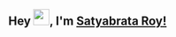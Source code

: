 ## Hey <img src="https://github.com/TheDudeThatCode/TheDudeThatCode/blob/master/Assets/Hi.gif" width="29px">, I'm [Satyabrata Roy!](https://www.linkedin.com/in/satyabrata-roy/) 

<!--
**SatyaRay003/SatyaRay003** is a ✨ _special_ ✨ repository because its `README.md` (this file) appears on your GitHub profile.

Here are some ideas to get you started:

- 🔭 I’m currently working on ...
- 🌱 I’m currently learning ...
- 👯 I’m looking to collaborate on ...
- 🤔 I’m looking for help with ...
- 💬 Ask me about ...
- 📫 How to reach me: ...
- 😄 Pronouns: ...
- ⚡ Fun fact: ...
-->
